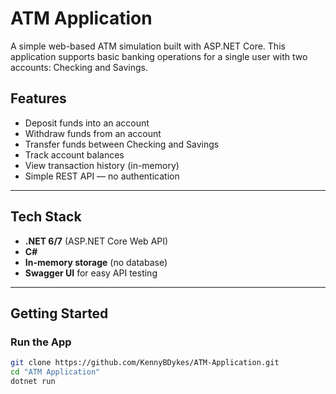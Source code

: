# ATM Application

A simple web-based ATM simulation built with ASP.NET Core. This application supports basic banking operations for a single user with two accounts: Checking and Savings.


## Features

- Deposit funds into an account
- Withdraw funds from an account
- Transfer funds between Checking and Savings
- Track account balances
- View transaction history (in-memory)
- Simple REST API — no authentication

---

## Tech Stack

- **.NET 6/7** (ASP.NET Core Web API)
- **C#**
- **In-memory storage** (no database)
- **Swagger UI** for easy API testing

---

## Getting Started

### Run the App

```bash
git clone https://github.com/KennyBDykes/ATM-Application.git
cd "ATM Application"
dotnet run